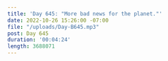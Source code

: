 ```yaml
---
title: 'Day 645: "More bad news for the planet."'
date: 2022-10-26 15:26:00 -07:00
file: "/uploads/Day-B645.mp3"
post: Day 645
duration: '00:04:24'
length: 3688071
---
```


